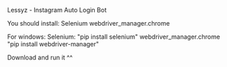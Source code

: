 Lessyz - Instagram Auto Login Bot


You should install: 
  Selenium
  webdriver_manager.chrome
  
For windows:
  Selenium:
    "pip install selenium"
  webdriver_manager.chrome
    "pip install webdriver-manager"
    
 Download and run it ^^
